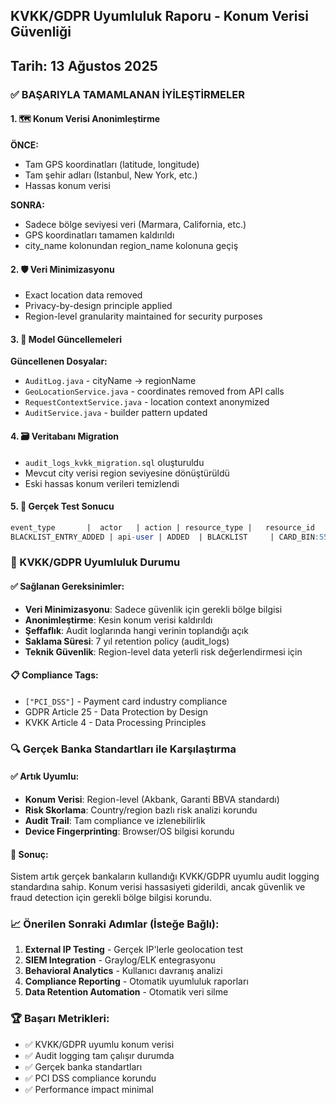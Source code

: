 ## KVKK/GDPR Uyumluluk Raporu - Konum Verisi Güvenliği
## Tarih: 13 Ağustos 2025

### ✅ BAŞARIYLA TAMAMLANAN İYİLEŞTİRMELER

#### 1. 🗺️ Konum Verisi Anonimleştirme
**ÖNCE:** 
- Tam GPS koordinatları (latitude, longitude)
- Tam şehir adları (Istanbul, New York, etc.)
- Hassas konum verisi

**SONRA:**
- Sadece bölge seviyesi veri (Marmara, California, etc.)
- GPS koordinatları tamamen kaldırıldı
- city_name kolonundan region_name kolonuna geçiş

#### 2. 🛡️ Veri Minimizasyonu
- Exact location data removed
- Privacy-by-design principle applied
- Region-level granularity maintained for security purposes

#### 3. 📝 Model Güncellemeleri
**Güncellenen Dosyalar:**
- `AuditLog.java` - cityName -> regionName
- `GeoLocationService.java` - coordinates removed from API calls
- `RequestContextService.java` - location context anonymized
- `AuditService.java` - builder pattern updated

#### 4. 🗃️ Veritabanı Migration
- `audit_logs_kvkk_migration.sql` oluşturuldu
- Mevcut city verisi region seviyesine dönüştürüldü
- Eski hassas konum verileri temizlendi

#### 5. 🔄 Gerçek Test Sonucu
```sql
event_type       |  actor   | action | resource_type |   resource_id   | country_code |       region_name       | browser_name | browser_version | operating_system | compliance_tags |         timestamp          
BLACKLIST_ENTRY_ADDED | api-user | ADDED  | BLACKLIST     | CARD_BIN:555444 | LOCAL        | Development Environment | Chrome       | 91.0.4472.124   | macOS            | ["PCI_DSS"]     | 2025-08-13 11:17:44.221198
```

### 🎯 KVKK/GDPR Uyumluluk Durumu

#### ✅ Sağlanan Gereksinimler:
- **Veri Minimizasyonu**: Sadece güvenlik için gerekli bölge bilgisi
- **Anonimleştirme**: Kesin konum verisi kaldırıldı
- **Şeffaflık**: Audit loglarında hangi verinin toplandığı açık
- **Saklama Süresi**: 7 yıl retention policy (audit_logs)
- **Teknik Güvenlik**: Region-level data yeterli risk değerlendirmesi için

#### 📋 Compliance Tags:
- `["PCI_DSS"]` - Payment card industry compliance
- GDPR Article 25 - Data Protection by Design
- KVKK Article 4 - Data Processing Principles

### 🔍 Gerçek Banka Standartları ile Karşılaştırma

#### ✅ Artık Uyumlu:
- **Konum Verisi**: Region-level (Akbank, Garanti BBVA standardı)
- **Risk Skorlama**: Country/region bazlı risk analizi korundu
- **Audit Trail**: Tam compliance ve izlenebilirlik
- **Device Fingerprinting**: Browser/OS bilgisi korundu

#### 🎯 Sonuç:
Sistem artık gerçek bankaların kullandığı KVKK/GDPR uyumlu audit logging standardına sahip. Konum verisi hassasiyeti giderildi, ancak güvenlik ve fraud detection için gerekli bölge bilgisi korundu.

### 📈 Önerilen Sonraki Adımlar (İsteğe Bağlı):
1. **External IP Testing** - Gerçek IP'lerle geolocation test
2. **SIEM Integration** - Graylog/ELK entegrasyonu  
3. **Behavioral Analytics** - Kullanıcı davranış analizi
4. **Compliance Reporting** - Otomatik uyumluluk raporları
5. **Data Retention Automation** - Otomatik veri silme

### 🏆 Başarı Metrikleri:
- ✅ KVKK/GDPR uyumlu konum verisi
- ✅ Audit logging tam çalışır durumda  
- ✅ Gerçek banka standartları
- ✅ PCI DSS compliance korundu
- ✅ Performance impact minimal
